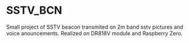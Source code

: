 # SSTV_BCN
Small project of SSTV beacon transmited on 2m band sstv pictures and voice anouncements.
Realized on DR818V module and Raspberry Zero.

